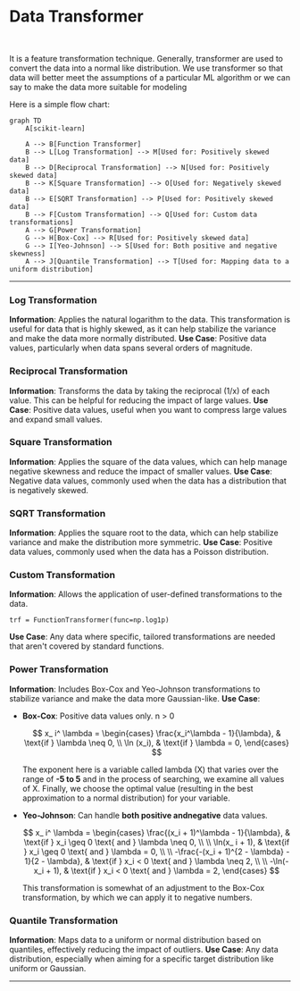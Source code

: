 #  Data  Transformer

<br>

It is a feature transformation technique. Generally, transformer are used to convert the data into a normal like distribution. We use transformer so that data will better meet the assumptions of a particular ML algorithm or we can say to make the data more suitable for modeling

Here is a simple flow chart:

```mermaid
graph TD
    A[scikit-learn] 
    
    A --> B[Function Transformer]
    B --> L[Log Transformation] --> M[Used for: Positively skewed data]
    B --> D[Reciprocal Transformation] --> N[Used for: Positively skewed data]
    B --> K[Square Transformation] --> O[Used for: Negatively skewed data]
    B --> E[SQRT Transformation] --> P[Used for: Positively skewed data]
    B --> F[Custom Transformation] --> Q[Used for: Custom data transformations]
    A --> G[Power Transformation]
    G --> H[Box-Cox] --> R[Used for: Positively skewed data]
    G --> I[Yeo-Johnson] --> S[Used for: Both positive and negative skewness]
    A --> J[Quantile Transformation] --> T[Used for: Mapping data to a uniform distribution]
```


---


### Log Transformation

**Information**: Applies the natural logarithm to the data. This transformation is useful for data that is highly skewed, as it can help stabilize the variance and make the data more normally distributed. 
**Use Case**: Positive data values, particularly when data spans several orders of magnitude.

### Reciprocal Transformation

**Information**: Transforms the data by taking the reciprocal (1/x) of each value. This can be helpful for reducing the impact of large values. 
**Use Case**: Positive data values, useful when you want to compress large values and expand small values.

### Square Transformation

**Information**: Applies the square of the data values, which can help manage negative skewness and reduce the impact of smaller values. 
**Use Case**: Negative data values, commonly used when the data has a distribution that is negatively skewed.

### SQRT Transformation

**Information**: Applies the square root to the data, which can help stabilize variance and make the distribution more symmetric.
 **Use Case**: Positive data values, commonly used when the data has a Poisson distribution.

### Custom Transformation

**Information**: Allows the application of user-defined transformations to the data. 

    trf = FunctionTransformer(func=np.log1p)

**Use Case**: Any data where specific, tailored transformations are needed that aren't covered by standard functions.

### Power Transformation

**Information**: Includes Box-Cox and Yeo-Johnson transformations to stabilize variance and make the data more Gaussian-like.
 **Use Case**:
 
-   **Box-Cox**: Positive data values only. n > 0 
    
    $$
        x_ i^ \lambda = 
        \begin{cases} 
        \frac{x_i^\lambda - 1}{\lambda}, & \text{if } \lambda \neq 0, \\
        \ln (x_i), & \text{if } \lambda = 0,
        \end{cases}
    $$

     The exponent here is a variable called lambda (X) that varies over the range of **-5 to 5** and in the process of searching, we examine all values of X. Finally, we choose the optimal value (resulting in the best approximation to a normal distribution) for your variable.


-   **Yeo-Johnson**: Can handle **both positive andnegative** data values.

    $$   x_ i^ \lambda =
        \begin{cases} 
        \frac{(x_i + 1)^\lambda - 1}{\lambda}, & \text{if } x_i \geq 0 \text{ and } \lambda \neq 0, \\ \\
        \ln(x_ i + 1), & \text{if } x_i \geq 0 \text{ and } \lambda = 0, \\ \\
        -\frac{-(x_i + 1)^{2 - \lambda} - 1}{2 - \lambda}, & \text{if } x_i < 0 \text{ and } \lambda \neq 2, \\ \\
        -\ln(- x_i + 1), & \text{if } x_i < 0 \text{ and } \lambda = 2,
        \end{cases} 
    $$


    This transformation is somewhat of an adjustment to the Box-Cox transformation, by which we can apply it to negative numbers.


### Quantile Transformation

**Information**: Maps data to a uniform or normal distribution based on quantiles, effectively reducing the impact of outliers. **Use Case**: Any data distribution, especially when aiming for a specific target distribution like uniform or Gaussian.

---





